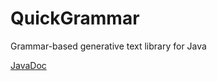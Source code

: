 # QuickGrammar
Grammar-based generative text library for Java

[JavaDoc](https://dougvalenta.github.io/QuickGrammar/apidocs)
